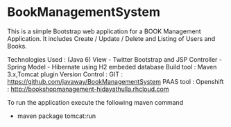 BookManagementSystem
====================

This is a simple Bootstrap web application for a BOOK Management Application. It includes Create / Update / Delete and Listing of Users and Books.
				
Technologies Used : (Java 6)
View - Twitter Bootstrap and JSP
Controller - Spring 
Model - Hibernate using H2 embeded database
Build tool : Maven 3.x,Tomcat plugin
Version Control : GIT : https://github.com/javaway/BookManagementSystem 
PAAS tool : Openshift : http://bookshopmanagement-hidayathulla.rhcloud.com

To run the application execute the following maven command

- maven package tomcat:run
